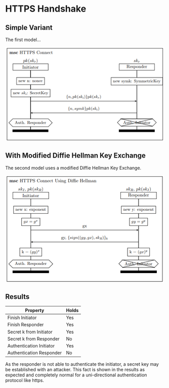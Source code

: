 
# HTTPS Handshake

## Simple Variant

The first model...

![MSC of ...](/msc/msc_https.png)

## With Modified Diffie Hellman Key Exchange

The second model uses a modified Diffie Hellman Key Exchange.

![MSC of ...](/msc/msc_https_dh.png)

## Results

| Property  | Holds |
| ------------- | ------------- |
| Finish Initiator | Yes  |
| Finish Responder | Yes  |
| Secret k from Initiator | Yes  |
| Secret k from Responder | No  |
| Authentication Initiator  | Yes  |
| Authentication Responder  | No  |

As the responder is not able to authenticate the initiator, a secret key may be established with an attacker.
This fact is shown in the results as expected and completely normal for a uni-directional authentication protocol like https.
